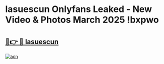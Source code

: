 # lasuescun Onlyfans Leaked - New Video & Photos March 2025 !bxpwo

# <h2><a href="https://7ew8v0.iuczelnia.edu.pl?title=lasuescun&ref=bxpwo">🔗👉 🔴 lasuescun</a></h2>

[![acn](https://github.com/user-attachments/assets/0f9c940e-d8b0-45ae-aac7-cd30a18b3e1c)](https://7ew8v0.iuczelnia.edu.pl?title=lasuescun&ref=bxpwo)

